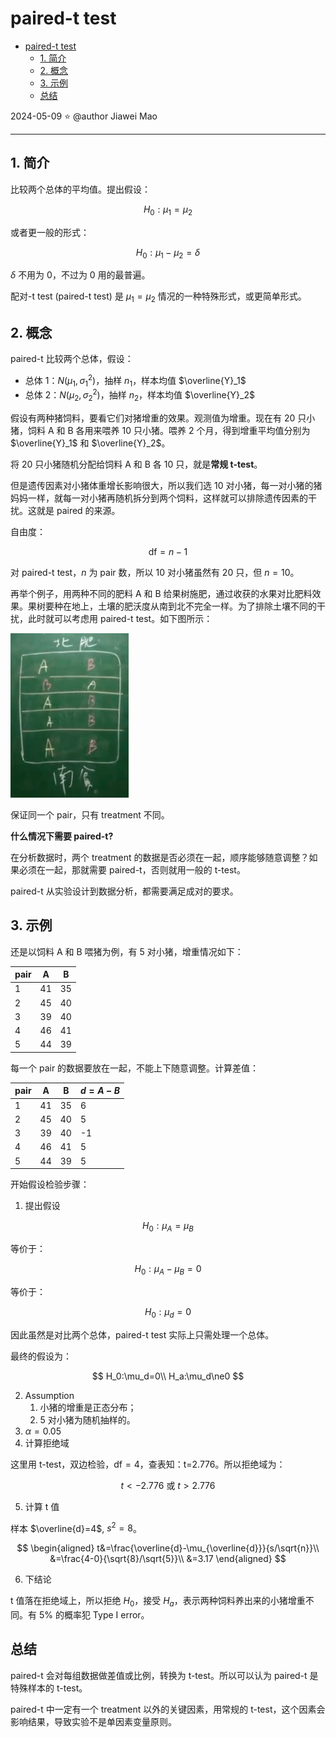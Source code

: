 # paired-t test

- [paired-t test](#paired-t-test)
  - [1. 简介](#1-简介)
  - [2. 概念](#2-概念)
  - [3. 示例](#3-示例)
  - [总结](#总结)

2024-05-09 ⭐
@author Jiawei Mao
***
## 1. 简介

比较两个总体的平均值。提出假设：

$$
H_0: \mu_1=\mu_2
$$

或者更一般的形式：

$$
H_0: \mu_1-\mu_2=\delta
$$

$\delta$ 不用为 0，不过为 0 用的最普遍。

配对-t test (paired-t test) 是 $\mu_1=\mu_2$ 情况的一种特殊形式，或更简单形式。

## 2. 概念

paired-t 比较两个总体，假设：

- 总体 1：$N(\mu_1,\sigma_1^2)$，抽样 $n_1$，样本均值 $\overline{Y}_1$
- 总体 2：$N(\mu_2,\sigma_2^2)$，抽样 $n_2$，样本均值 $\overline{Y}_2$

假设有两种猪饲料，要看它们对猪增重的效果。观测值为增重。现在有 20 只小猪，饲料 A 和 B 各用来喂养 10 只小猪。喂养 2 个月，得到增重平均值分别为 $\overline{Y}_1$ 和 $\overline{Y}_2$。

将 20 只小猪随机分配给饲料 A 和 B 各 10 只，就是**常规 t-test**。

但是遗传因素对小猪体重增长影响很大，所以我们选 10 对小猪，每一对小猪的猪妈妈一样，就每一对小猪再随机拆分到两个饲料，这样就可以排除遗传因素的干扰。这就是 paired 的来源。

自由度：

$$
\text{df}=n-1
$$

对 paired-t test，$n$ 为 pair 数，所以 10 对小猪虽然有 20 只，但 $n=10$。

再举个例子，用两种不同的肥料 A 和 B 给果树施肥，通过收获的水果对比肥料效果。果树要种在地上，土壤的肥沃度从南到北不完全一样。为了排除土壤不同的干扰，此时就可以考虑用 paired-t test。如下图所示：

<img src="./images/image-20240509171003023.png" alt="image-20240509171003023" style="zoom:50%;" />

保证同一个 pair，只有 treatment 不同。

**什么情况下需要 paired-t?**

在分析数据时，两个 treatment 的数据是否必须在一起，顺序能够随意调整？如果必须在一起，那就需要 paired-t，否则就用一般的 t-test。

paired-t 从实验设计到数据分析，都需要满足成对的要求。

## 3. 示例

还是以饲料 A 和 B 喂猪为例，有 5 对小猪，增重情况如下：

|pair|A|B|
|---|---|---|
|1|41|35|
|2|45|40|
|3|39|40|
|4|46|41|
|5|44|39|

每一个 pair 的数据要放在一起，不能上下随意调整。计算差值：

|pair|A|B|$d=A-B$|
|---|---|---|---|
|1|41|35|6|
|2|45|40|5|
|3|39|40|-1|
|4|46|41|5|
|5|44|39|5|

开始假设检验步骤：

1. 提出假设

$$
H_0:\mu_A=\mu_B
$$

等价于：

$$
H_0:\mu_A-\mu_B=0
$$

等价于：

$$
H_0:\mu_d=0
$$

因此虽然是对比两个总体，paired-t test 实际上只需处理一个总体。

最终的假设为：

$$
H_0:\mu_d=0\\
H_a:\mu_d\ne0
$$

2. Assumption
   1. 小猪的增重是正态分布；
   2. 5 对小猪为随机抽样的。
3. $\alpha=0.05$
4. 计算拒绝域

这里用 t-test，双边检验，$\text{df}=4$，查表知：t=2.776。所以拒绝域为：

$$
t<-2.776 \text{ 或 } t>2.776
$$

5. 计算 t 值

样本 $\overline{d}=4$, $s^2=8$。

$$
\begin{aligned}
t&=\frac{\overline{d}-\mu_{\overline{d}}}{s/\sqrt{n}}\\
&=\frac{4-0}{\sqrt{8}/\sqrt{5}}\\
&=3.17
\end{aligned}
$$

6. 下结论

t 值落在拒绝域上，所以拒绝 $H_0$，接受 $H_a$，表示两种饲料养出来的小猪增重不同。有 5% 的概率犯 Type I error。

##  总结

paired-t 会对每组数据做差值或比例，转换为 t-test。所以可以认为 paired-t 是特殊样本的 t-test。

paired-t 中一定有一个 treatment 以外的关键因素，用常规的 t-test，这个因素会影响结果，导致实验不是单因素变量原则。